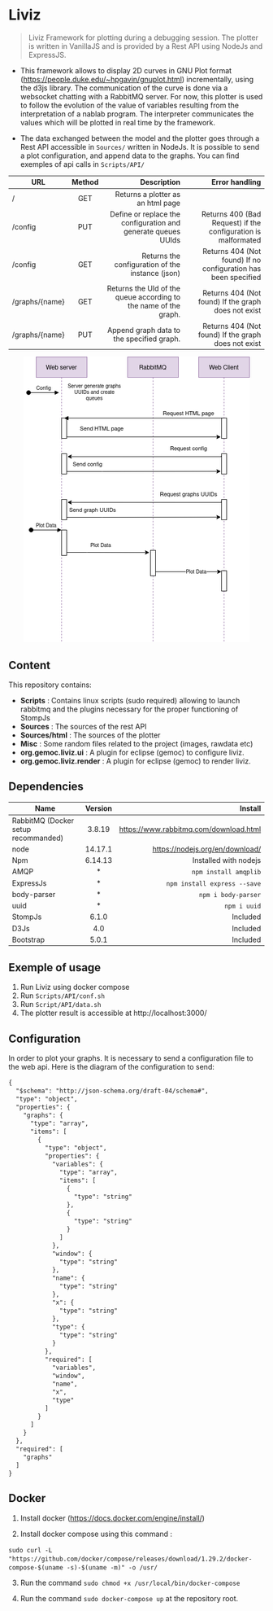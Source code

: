 # Liviz

> Liviz Framework for plotting during a debugging session. The plotter is written in VanillaJS and is provided by a Rest API using NodeJs and ExpressJS.

 * This framework allows to display 2D curves in GNU Plot format (https://people.duke.edu/~hpgavin/gnuplot.html) incrementally, using the d3js library. The communication of the curve is done via a websocket chatting with a RabbitMQ server. For now, this plotter is used to follow the evolution of the value of variables resulting from the interpretation of a nablab program. The interpreter communicates the values which will be plotted in real time by the framework. 

 * The data exchanged between the model and the plotter goes through a Rest API accessible in ```Sources/``` written in NodeJs. It is possible to send a plot configuration, and append data to the graphs. You can find exemples of api calls in ```Scripts/API/```

 | **URL**        |  **Method**           | **Description**  | **Error handling**|
| ------------- |:-------------:| -----:|-----:|
| /    | GET | Returns a plotter as an html page |
| /config | PUT | Define or replace the configuration and generate queues UUIds | Returns 400 (Bad Request) if the configuration is malformated
| /config | GET | Returns the configuration of the instance (json) | Returns 404 (Not found) If no configuration has been specified 
| /graphs/{name} | GET | Returns the UId of the queue according to the name of the graph. | Returns 404 (Not found) If the graph does not exist 
| /graphs/{name} | PUT | Append graph data to the specified graph.|  Returns 404 (Not found) If the graph does not exist 

<p align="center" width="100%">
    <img src="Misc/sequence.png">
</p>
 
## Content

This repository contains: 

* **Scripts** : Contains linux scripts (sudo required) allowing to launch rabbitmq and the plugins necessary for the proper functioning of StompJs
* **Sources** : The sources of the rest API
* **Sources/html** : The sources of the plotter
* **Misc** : Some random files related to the project (images, rawdata etc)
* **org.gemoc.liviz.ui** : A plugin for eclipse (gemoc) to configure liviz.
* **org.gemoc.liviz.render** : A plugin for eclipse (gemoc) to render liviz.

## Dependencies
 
 | Name        | Version           | Install  |
| ------------- |:-------------:| -----:|
| RabbitMQ (Docker setup recommanded)      | 3.8.19 | https://www.rabbitmq.com/download.html |
| node | 14.17.1 | https://nodejs.org/en/download/ |
| Npm | 6.14.13 | Installed with nodejs |
| AMQP | *     |   ```npm install amqplib``` |
| ExpressJs | * | ```npm install express --save``` |
| body-parser | * | ```npm i body-parser``` |
| uuid | * | ```npm i uuid``` |
| StompJs      | 6.1.0      |   Included |
| D3Js | 4.0 | Included |
| Bootstrap | 5.0.1 | Included |

## Exemple of usage

1. Run Liviz using docker compose
4. Run ```Scripts/API/conf.sh```
5. Run ```Script/API/data.sh ```
6. The plotter result is accessible at  http://localhost:3000/

## Configuration

In order to plot your graphs. It is necessary to send a configuration file to the web api. Here is the diagram of the configuration to send: 

``` 
{
  "$schema": "http://json-schema.org/draft-04/schema#",
  "type": "object",
  "properties": {
    "graphs": {
      "type": "array",
      "items": [
        {
          "type": "object",
          "properties": {
            "variables": {
              "type": "array",
              "items": [
                {
                  "type": "string"
                },
                {
                  "type": "string"
                }
              ]
            },
            "window": {
              "type": "string"
            },
            "name": {
              "type": "string"
            },
            "x": {
              "type": "string"
            },
            "type": {
              "type": "string"
            }
          },
          "required": [
            "variables",
            "window",
            "name",
            "x",
            "type"
          ]
        }
      ]
    }
  },
  "required": [
    "graphs"
  ]
}
```

## Docker

1. Install docker (https://docs.docker.com/engine/install/)


2. Install docker compose using this command :

```sudo curl -L "https://github.com/docker/compose/releases/download/1.29.2/docker-compose-$(uname -s)-$(uname -m)" -o /usr/```

3. Run the command ```sudo chmod +x /usr/local/bin/docker-compose```

4. Run the command ``` sudo docker-compose up ``` at the repository root.




